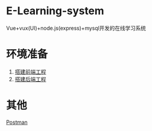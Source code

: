 # E-Learning-system
Vue+vux(UI)+node.js(express)+mysql开发的在线学习系统

# 环境准备
1. [搭建前端工程](./learning_online/README.md)
2. [搭建后端工程](./server/README.md)

# 其他
[Postman](https://blog.csdn.net/fxbin123/article/details/80428216)